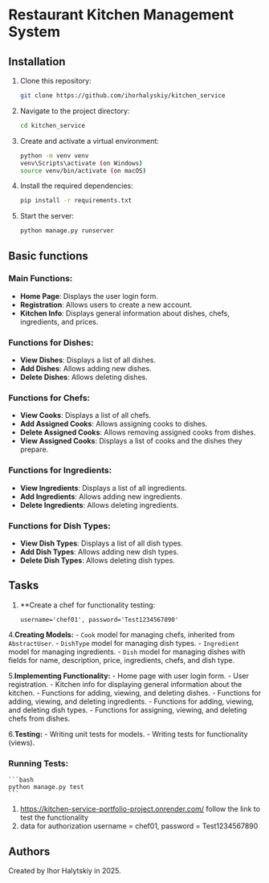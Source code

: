# Restaurant Kitchen Management System

## Installation

1. Clone this repository:
    ```bash
    git clone https://github.com/ihorhalyskiy/kitchen_service
    ```

2. Navigate to the project directory:
    ```bash
    cd kitchen_service
    ```

3. Create and activate a virtual environment:
    ```bash
    python -m venv venv
    venv\Scripts\activate (on Windows)
    source venv/bin/activate (on macOS)
    ```

4. Install the required dependencies:
    ```bash
    pip install -r requirements.txt
    ```

5. Start the server:
    ```bash
    python manage.py runserver
    ```

## Basic functions

### Main Functions:
- **Home Page**: Displays the user login form.
- **Registration**: Allows users to create a new account.
- **Kitchen Info**: Displays general information about dishes, chefs, ingredients, and prices.

### Functions for Dishes:
- **View Dishes**: Displays a list of all dishes.
- **Add Dishes**: Allows adding new dishes.
- **Delete Dishes**: Allows deleting dishes.

### Functions for Chefs:
- **View Cooks**: Displays a list of all chefs.
- **Add Assigned Cooks**: Allows assigning cooks to dishes.
- **Delete Assigned Cooks**: Allows removing assigned cooks from dishes.
- **View Assigned Cooks**: Displays a list of cooks and the dishes they prepare.

### Functions for Ingredients:
- **View Ingredients**: Displays a list of all ingredients.
- **Add Ingredients**: Allows adding new ingredients.
- **Delete Ingredients**: Allows deleting ingredients.

### Functions for Dish Types:
- **View Dish Types**: Displays a list of all dish types.
- **Add Dish Types**: Allows adding new dish types.
- **Delete Dish Types**: Allows deleting dish types.

## Tasks

1. **Create a chef for functionality testing:
    ```
    username='chef01', password='Test1234567890'
    ```

4.**Creating Models:**
    - `Cook` model for managing chefs, inherited from `AbstractUser`.
    - `DishType` model for managing dish types.
    - `Ingredient` model for managing ingredients.
    - `Dish` model for managing dishes with fields for name, description, price, ingredients, chefs, and dish type.

5.**Implementing Functionality:**
    - Home page with user login form.
    - User registration.
    - Kitchen info for displaying general information about the kitchen.
    - Functions for adding, viewing, and deleting dishes.
    - Functions for adding, viewing, and deleting ingredients.
    - Functions for adding, viewing, and deleting dish types.
    - Functions for assigning, viewing, and deleting chefs from dishes.

6.**Testing:**
    - Writing unit tests for models.
    - Writing tests for functionality (views).

### Running Tests:
    ```bash
    python manage.py test
    ```

   1. https://kitchen-service-portfolio-project.onrender.com/
      follow the link to test the functionality
   2. data for authorization
      username = chef01, 
      password = Test1234567890
      
## Authors

Created by Ihor Halytskiy in 2025.
